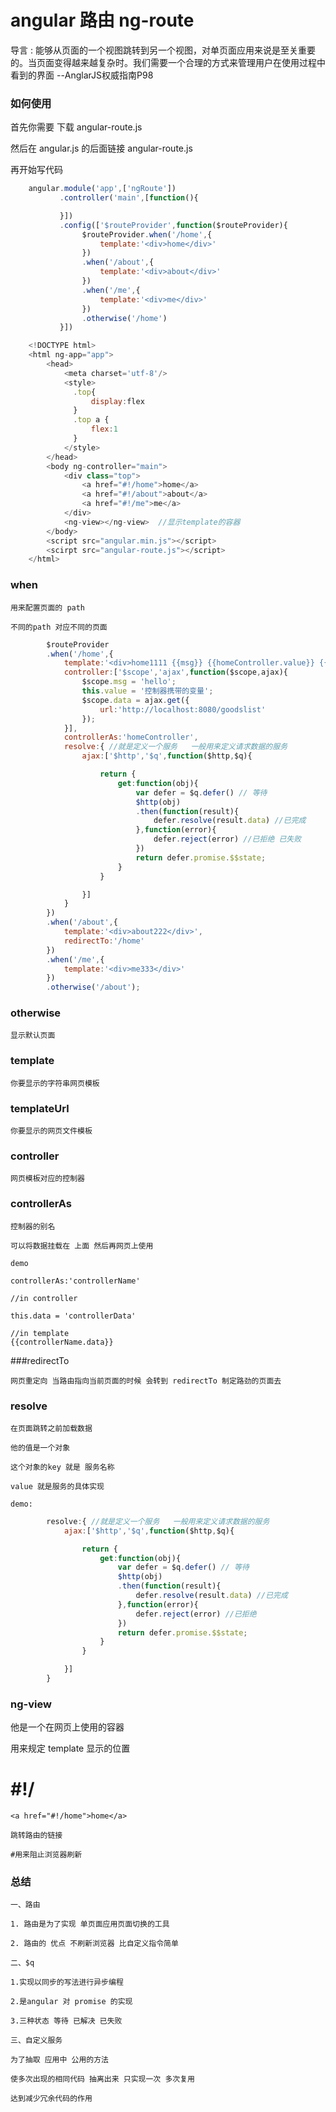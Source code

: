 # angular 路由 ng-route

导言 : 能够从页面的一个视图跳转到另一个视图，对单页面应用来说是至关重要的。当页面变得越来越复杂时。我们需要一个合理的方式来管理用户在使用过程中看到的界面 --AnglarJS权威指南P98

### 如何使用

首先你需要 下载 angular-route.js

然后在 angular.js 的后面链接 angular-route.js

再开始写代码

```js
    angular.module('app',['ngRoute'])
           .controller('main',[function(){

           }])
           .config(['$routeProvider',function($routeProvider){
                $routeProvider.when('/home',{
                    template:'<div>home</div>'
                })
                .when('/about',{
                    template:'<div>about</div>'
                })
                .when('/me',{
                    template:'<div>me</div>'
                })
                .otherwise('/home')
           }])
```

```js
    <!DOCTYPE html>
    <html ng-app="app">
        <head>
            <meta charset='utf-8'/>
            <style>
              .top{
                  display:flex
              } 
              .top a {
                  flex:1
              }
            </style>
        </head>
        <body ng-controller="main">
            <div class="top">
                <a href="#!/home">home</a> 
                <a href="#!/about">about</a>
                <a href="#!/me">me</a>
            </div>
            <ng-view></ng-view>  //显示template的容器
        </body>
        <script src="angular.min.js"></script>
        <scirpt src="angular-route.js"></script>
    </html>
```
### when

    用来配置页面的 path

    不同的path 对应不同的页面

```js
        $routeProvider
        .when('/home',{
            template:'<div>home1111 {{msg}} {{homeController.value}} {{data.value}}</div>',
            controller:['$scope','ajax',function($scope,ajax){
                $scope.msg = 'hello';
                this.value = '控制器携带的变量';
                $scope.data = ajax.get({
                    url:'http://localhost:8080/goodslist'
                });
            }],
            controllerAs:'homeController',
            resolve:{ //就是定义一个服务   一般用来定义请求数据的服务
                ajax:['$http','$q',function($http,$q){

                    return {
                        get:function(obj){
                            var defer = $q.defer() // 等待
                            $http(obj)
                            .then(function(result){
                                defer.resolve(result.data) //已完成
                            },function(error){  
                                defer.reject(error) //已拒绝 已失败
                            })
                            return defer.promise.$$state;
                        }
                    }

                }]
            }
        })
        .when('/about',{
            template:'<div>about222</div>',
            redirectTo:'/home'
        })
        .when('/me',{
            template:'<div>me333</div>'
        })
        .otherwise('/about');
```

### otherwise

    显示默认页面
### template

    你要显示的字符串网页模板
### templateUrl

    你要显示的网页文件模板
### controller

    网页模板对应的控制器
### controllerAs

    控制器的别名 

    可以将数据挂载在 上面 然后再网页上使用

    demo

    controllerAs:'controllerName'

    //in controller 

    this.data = 'controllerData'

    //in template
    {{controllerName.data}}

###redirectTo

    网页重定向 当路由指向当前页面的时候 会转到 redirectTo 制定路劲的页面去

### resolve

    在页面跳转之前加载数据

    他的值是一个对象

    这个对象的key 就是 服务名称 

    value 就是服务的具体实现

    demo:

```js
        resolve:{ //就是定义一个服务   一般用来定义请求数据的服务
            ajax:['$http','$q',function($http,$q){

                return {
                    get:function(obj){
                        var defer = $q.defer() // 等待
                        $http(obj)
                        .then(function(result){
                            defer.resolve(result.data) //已完成
                        },function(error){  
                            defer.reject(error) //已拒绝
                        })
                        return defer.promise.$$state;
                    }
                }

            }]
        }
```
### ng-view

他是一个在网页上使用的容器

用来规定 template 显示的位置
# #!/

    <a href="#!/home">home</a> 

    跳转路由的链接

    #用来阻止浏览器刷新

### 总结

    一、路由

    1. 路由是为了实现 单页面应用页面切换的工具 

    2. 路由的 优点 不刷新浏览器 比自定义指令简单

    二、$q 

    1.实现以同步的写法进行异步编程

    2.是angular 对 promise 的实现

    3.三种状态 等待 已解决 已失败

    三、自定义服务

    为了抽取 应用中 公用的方法

    使多次出现的相同代码 抽离出来 只实现一次 多次复用

    达到减少冗余代码的作用
